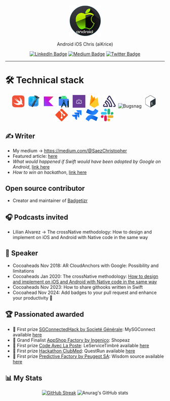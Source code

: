 <div id="header" align="center">
  <img src="banner.png" width="100"/>
</div>
<p align="center">
    Android iOS Chris (aiKrice)
</p>

<div id="badges" align="center">
  <a href="https://www.linkedin.com/in/saezchristopher/"><img src="https://img.shields.io/badge/LinkedIn-blue?style=for-the-badge&logo=linkedin&logoColor=white" alt="LinkedIn Badge"/></a>
  <a href="https://medium.com/@SaezChristopher"><img src="https://img.shields.io/badge/Medium-12100E?style=for-the-badge&logo=medium&logoColor=white" alt="Medium Badge"/></a>
  <a href="https://twitter.com/SaezChristopher"><img src="https://img.shields.io/badge/Twitter-blue?style=for-the-badge&logo=twitter&logoColor=white" alt="Twitter Badge"/></a>
</div>

---

# 🛠️ Technical stack
<div align="center">
    <img src="https://github.com/devicons/devicon/blob/master/icons/swift/swift-original.svg" title="Swift" alt="Swift" width="40" height="40"/>&nbsp;
    <img src="https://github.com/devicons/devicon/blob/master/icons/xcode/xcode-original.svg" title="Xcode" alt="Xcode" width="40" height="40"/>&nbsp;
    <img src="https://github.com/devicons/devicon/blob/master/icons/kotlin/kotlin-original.svg" title="Kotlin" alt="Kotlin" width="40" height="40"/>&nbsp;
    <img src="https://github.com/devicons/devicon/blob/master/icons/androidstudio/androidstudio-original.svg" title="Android Studio" alt="Android Studio" width="40" height="40"/>&nbsp;
    <img src="bitrise-original.svg" title="Bitrise" alt="Bitrise" width="40" height="40"/>&nbsp;
    <img src="https://github.com/devicons/devicon/blob/master/icons/firebase/firebase-original.svg" title="Firebase" alt="Firebase" width="40" height="40"/>&nbsp;
    <img src="https://github.com/devicons/devicon/blob/master/icons/sentry/sentry-original.svg" title="Sentry" alt="Sentry" width="40" height="40"/>&nbsp;
    <img src="https://dbd6j53uzcole.cloudfront.net/assets/images/favicon/favicon96.5f660f6d0ec8b4d5522e.png" title="Bugsnag" alt="Bugsnag" width="40" height="40"/>&nbsp;
    <img src="https://github.com/devicons/devicon/blob/master/icons/bash/bash-original.svg" title="Bash" alt="Bash" width="40" height="40"/>&nbsp;
    <img src="https://github.com/devicons/devicon/blob/master/icons/git/git-original.svg" title="Git" alt="Git" width="40" height="40"/>&nbsp;
    <img src="https://github.com/devicons/devicon/blob/master/icons/jira/jira-original.svg" title="Jira" alt="Jira" width="40" height="40"/>&nbsp;
    <img src="https://github.com/devicons/devicon/blob/master/icons/confluence/confluence-original.svg" title="Confluence" alt="Confluence" width="40" height="40"/>&nbsp;
    <img src="https://github.com/devicons/devicon/blob/master/icons/slack/slack-original.svg" title="Slack" alt="Slack" width="40" height="40"/>&nbsp;
</div>

## ✍️ Writer
- My medium -> https://medium.com/@SaezChristopher
- Featured article: [here](https://testableapple.com/newsletter/28/)
- _What would happened if Swift would have been adopted by Google on Android_, [link here](https://www.linkedin.com/pulse/et-si-swift-avait-%25C3%25A9t%25C3%25A9-choisi-par-google-comme-nouveau-saez-/?trackingId=lpEMlsYvQ3See1LYPF6SbA%3D%3D)
- _How to win an hackathon_, [link here](https://www.linkedin.com/pulse/le-hackathon-la-comp%25C3%25A9tition-par-excellence-des-ing%25C3%25A9nieurs-saez/?trackingId=lpEMlsYvQ3See1LYPF6SbA%3D%3D)

## Open source contributor
- Creator and maintainer of [Badgetizr](https://github.com/aiKrice/homebrew-badgetizr)

## 🎧 Podcasts invited
- Lilian Alvarez -> The crossNative methodology: How to design and implement on iOS and Android with Native code in the same way

## 📣 Speaker
- Cocoaheads Nov 2018: AR CloudAnchors with Google: Possibility and limitations
- Cocoaheads Jan 2020: The crossNative methodology: [How to design and implement on iOS and Android with Native code in the same way](https://fr.slideshare.net/ChristopherSaez2/is-it-possible-to-write-crossnative-apps-in-2020)
- Cocoaheads Nov 2023: How to share githooks written in Swift
- Cocoahead Nov 2024: Add badges to your pull request and enhance your productivity 🚀

## 🏆 Passionated awarded
- 🥇 First prize [SGConnectedHack by Societé Générale](https://www.societegenerale.com/en/news/all-news/successful-sg-connected-hack): MySGConnect available [here](https://github.com/aiKrice/Hackathon-MySGConnect)
- 🥇 Grand Finalist [AppShop Factory by Ingenico](https://cdn.ingenico.com/binaries/content/assets/corporate-fr/communique-de-presse/2015/11/20151124-hackathon-pr-fr.pdf): Shopeaz
- 🥇 First prize [Code Avec La Poste](https://www.igen.fr/app-store/2016/04/le-service-timbre-et-les-lettres-saffranchissent-du-timbre-95550?page=2): LeServiceTimbré available [here](https://github.com/aiKrice/LeServiceTimbre)
- 🥇 First prize [Hackathon ClubMed](https://www.igen.fr/ailleurs/2016/07/la-chasse-au-tresor-modernisee-avec-ibeacon-et-la-realite-augmentee-96449): QuestRun available [here](https://github.com/aiKrice/poc-ar)
- 🥇 First prize [Predictive Factory by Peugeot SA](https://predictive-factory.bemyapp.com/): Wisdom source available [here](https://gitlab.com/chris-saez/precog/)

## 📊 My Stats
<div align="center">

[![GitHub Streak](http://github-readme-streak-stats.herokuapp.com?user=aiKrice&theme=gruvbox-duo&hide_border=true&card_width=830&fire=EB2222&ring=7B89EB)](https://git.io/streak-stats)
![Anurag's GitHub stats](https://github-readme-stats.vercel.app/api?username=aiKrice&show_icons=true&theme=blue-green)
</div>

